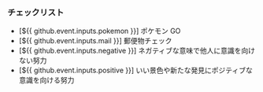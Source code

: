 ### チェックリスト
* [${{ github.event.inputs.pokemon }}] ポケモン GO
* [${{ github.event.inputs.mail }}] 郵便物チェック
* [${{ github.event.inputs.negative }}] ネガティブな意味で他人に意識を向けない努力
* [${{ github.event.inputs.positive }}] いい景色や新たな発見にポジティブな意識を向ける努力
